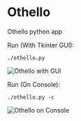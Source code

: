 # Othello
Othello python app  

Run (With Tkinter GUI):  
```
./othello.py
```

![Othello with GUI](https://github.com/xpheal/Othello/blob/master/othello_gui.png)


Run (On Console):
```
./othello.py -c
```

![Othello on Console](https://github.com/xpheal/Othello/blob/master/othello_console.png)